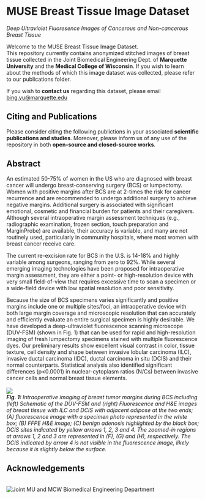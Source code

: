 # MUSE Breast Tissue Image Dataset
<i>Deep Ultraviolet Fluoresence Images of Cancerous and Non-cancerous Breast Tissue</i>

Welcome to the MUSE Breast Tissue Image Dataset. <br>
This repository currently contains anonymized stitched images of breast tissue collected in the Joint Biomedical Engineering Dept. of **Marquette University** and the **Medical College of Wisconsin**. If you wish to learn about the methods of which this image dataset was collected, please refer to our publications folder. 

If you wish to **contact us** regarding this dataset, please email bing.yu@marquette.edu

## Citing and Publications

Please consider citing the following publictions in your associated **scientific publications and studies**. Moreover, please inform us of any use of the repository in both **open-source and closed-source works**.



## Abstract

An estimated 50-75% of women in the US who are diagnosed with breast cancer will undergo breast-conserving surgery (BCS) or lumpectomy.  Women with positive margins after BCS are at 2-times the risk for cancer recurrence and are recommended to undergo additional surgery to achieve negative margins.  Additional surgery is associated with significant emotional, cosmetic and financial burden for patients and their caregivers.  Although several intraoperative margin assessment techniques (e.g., radiographic examination, frozen section, touch preparation and MarginProbe) are available, their accuracy is variable, and many are not routinely used, particularly in community hospitals, where most women with breast cancer receive care. 

The current re-excision rate for BCS in the U.S. is 14-18% and highly variable among surgeons, ranging from zero to 92%.  While several emerging imaging technologies have been proposed for intraoperative margin assessment, they are either a point- or high-resolution device with very small field-of-view that requires excessive time to scan a specimen or a wide-field device with low spatial resolution and poor sensitivity. 

Because the size of BCS specimens varies significantly and positive margins include one or multiple sites/foci, an intraoperative device with both large margin coverage and microscopic resolution that can accurately and efficiently evaluate an entire surgical specimen is highly desirable.  We have developed a deep-ultraviolet fluorescence scanning microscope (DUV-FSM) (shown in Fig. 1) that can be used for rapid and high-resolution imaging of fresh lumpectomy specimens stained with multiple fluorescence dyes.  Our preliminary results show excellent visual contrast in color, tissue texture, cell density and shape between invasive lobular carcinoma (ILC), invasive ductal carcinoma (IDC), ductal carcinoma in situ (DCIS) and their normal counterparts.  Statistical analysis also identified significant differences (p<0.0001) in nuclear-cytoplasm ratios (N/Cs) between invasive cancer cells and normal breast tissue elements.  
<br>
<img src="https://mcw.marquette.edu/biomedical-engineering/biophotonics-lab/images/research/scanning-microscopy.gif">
<br>
<i> <b> Fig. 1: </b>  Intraoperative imaging of breast tumor margins during BCS including (left) Schematic of the DUV-FSM and (right)  Fluorescence and H&E images of breast tissue with ILC and DCIS with adjacent adipose at the two ends; (A) fluorescence image with a specimen photo represented in the white box; (B) FFPE H&E image; (C) benign adenosis highlighted by the black box; DCIS sites indicated by yellow arrows 1, 2, 3 and 4.  The zoomed-in regions at arrows 1, 2 and 3 are represented in (F), (G) and (H), respectively.  The DCIS indicated by arrow 4 is not visible in the fluorescence image, likely because it is slightly below the surface. </i>

## Acknowledgements


<br>
<img src="https://user-images.githubusercontent.com/121147966/227839428-e6fde2a2-6cb4-4a7f-a1a3-b2307f514628.png" alt="Joint MU and MCW Biomedical Engineering Department">
<br>
